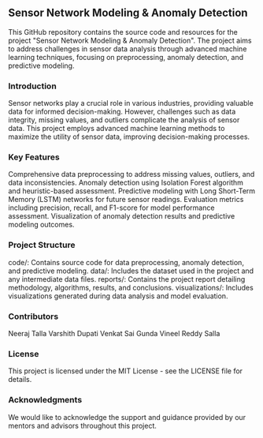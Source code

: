 ## Sensor Network Modeling & Anomaly Detection
This GitHub repository contains the source code and resources for the project "Sensor Network Modeling & Anomaly Detection". The project aims to address challenges in sensor data analysis through advanced machine learning techniques, focusing on preprocessing, anomaly detection, and predictive modeling.

### Introduction
Sensor networks play a crucial role in various industries, providing valuable data for informed decision-making. However, challenges such as data integrity, missing values, and outliers complicate the analysis of sensor data. This project employs advanced machine learning methods to maximize the utility of sensor data, improving decision-making processes.

### Key Features
Comprehensive data preprocessing to address missing values, outliers, and data inconsistencies.
Anomaly detection using Isolation Forest algorithm and heuristic-based assessment.
Predictive modeling with Long Short-Term Memory (LSTM) networks for future sensor readings.
Evaluation metrics including precision, recall, and F1-score for model performance assessment.
Visualization of anomaly detection results and predictive modeling outcomes.

### Project Structure
code/: Contains source code for data preprocessing, anomaly detection, and predictive modeling.
data/: Includes the dataset used in the project and any intermediate data files.
reports/: Contains the project report detailing methodology, algorithms, results, and conclusions.
visualizations/: Includes visualizations generated during data analysis and model evaluation.


### Contributors
Neeraj Talla
Varshith Dupati
Venkat Sai Gunda
Vineel Reddy Salla

### License
This project is licensed under the MIT License - see the LICENSE file for details.

### Acknowledgments
We would like to acknowledge the support and guidance provided by our mentors and advisors throughout this project.
